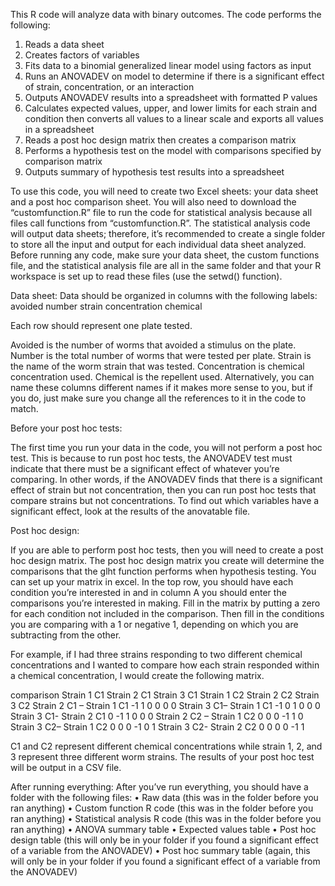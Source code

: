 This R code will analyze data with binary outcomes. The code performs the following: 
1.	Reads a data sheet
2.	Creates factors of variables 
3.	Fits data to a binomial generalized linear model using factors as input
4.	Runs an ANOVADEV on model to determine if there is a significant effect of strain, concentration, or an interaction 
5.	Outputs ANOVADEV results into a spreadsheet with formatted P values 
6.	Calculates expected values, upper, and lower limits for each strain and condition then converts all values to a linear scale and exports all values in a spreadsheet 
7.	Reads a post hoc design matrix then creates a comparison matrix
8.	Performs a hypothesis test on the model with comparisons specified by comparison matrix 
9.	Outputs summary of hypothesis test results into a spreadsheet

To use this code, you will need to create two Excel sheets: your data sheet and a post hoc comparison sheet. You will also need to download the “customfunction.R” file to run the code for statistical analysis because all files call functions from “customfunction.R”. 
The statistical analysis code will output data sheets; therefore, it’s recommended to create a single folder to store all the input and output for each individual data sheet analyzed. Before running any code, make sure your data sheet, the custom functions file, and the statistical analysis file are all in the same folder and that your R workspace is set up to read these files (use the setwd() function).   

Data sheet: 
Data should be organized in columns with the following labels: 
avoided	number	strain	concentration	chemical
 
Each row should represent one plate tested.  

Avoided is the number of worms that avoided a stimulus on the plate. 
Number is the total number of worms that were tested per plate. 
Strain is the name of the worm strain that was tested. 
Concentration is chemical concentration used. 
Chemical is the repellent used. 
Alternatively, you can name these columns different names if it makes more sense to you, but if you do, just make sure you change all the references to it in the code to match. 

Before your post hoc tests:

The first time you run your data in the code, you will not perform a post hoc test. This is because to run post hoc tests, the ANOVADEV test must indicate that there must be a significant effect of whatever you’re comparing. In other words, if the ANOVADEV finds that there is a significant effect of strain but not concentration, then you can run post hoc tests that compare strains but not concentrations. To find out which variables have a significant effect, look at the results of the anovatable file. 

Post hoc design: 

If you are able to perform post hoc tests, then you will need to create a post hoc design matrix. The post hoc design matrix you create will determine the comparisons that the glht function performs when hypothesis testing. You can set up your matrix in excel. In the top row, you should have each condition you’re interested in and in column A you should enter the comparisons you’re interested in making. Fill in the matrix by putting a zero for each condition not included in the comparison. Then fill in the conditions you are comparing with a 1 or negative 1, depending on which you are subtracting from the other.

For example, if I had three strains responding to two different chemical concentrations and I wanted to compare how each strain responded within a chemical concentration, I would create the following matrix. 

comparison	Strain 1 C1	Strain 2 C1	Strain 3 C1	Strain 1 C2	Strain 2 C2	Strain 3 C2
Strain 2 C1 – Strain 1 C1 	-1	1	0	0	0	0
Strain 3 C1– Strain 1 C1	-1	0	1	0	0	0
Strain 3 C1- Strain 2 C1	0	-1	1	0	0	0
Strain 2 C2 – Strain 1 C2 	0	0	0	-1	1	0
Strain 3 C2– Strain 1 C2	0	0	0	-1	0	1
Strain 3 C2- Strain 2 C2	0	0	0	0	-1	1

C1 and C2 represent different chemical concentrations while strain 1, 2, and 3 represent three different worm strains. The results of your post hoc test will be output in a CSV file.

After running everything: 
After you’ve run everything, you should have a folder with the following files: 
•	Raw data (this was in the folder before you ran anything)
•	Custom function R code (this was in the folder before you ran anything)
•	Statistical analysis R code (this was in the folder before you ran anything)
•	ANOVA summary table 
•	Expected values table 
•	Post hoc design table (this will only be in your folder if you found a significant effect of a variable from the ANOVADEV)
•	Post hoc summary table (again, this will only be in your folder if you found a significant effect of a variable from the ANOVADEV)

